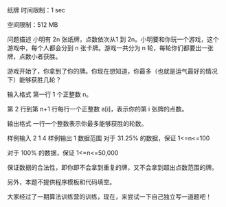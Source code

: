 纸牌
时间限制：1 sec

空间限制：512 MB

问题描述
小明有 2n 张纸牌，点数依次从1 到 2n。小明要和你玩一个游戏，这个游戏中，每个人都会分到 n 张卡牌。游戏一共分为 n 轮，每轮你们都要出一张牌，点数小者获胜。

游戏开始了，你拿到了你的牌。你现在想知道，你最多（也就是运气最好的情况下）能够获胜几轮？

输入格式
第一行 1 个正整数 n。

第 2 行到第 n+1 行每行一个正整数 a[i]，表示你的第 i 张牌的点数。

输出格式
一行一个整数表示你最多能够获胜的轮数。

样例输入
2
1
4
样例输出
1
数据范围
对于 31.25% 的数据，保证 1<=n<=100

对于 100% 的数据，保证 1<=n<=50,000

保证数据的合法性，即你即不会拿到重复的牌，又不会拿到超出点数范围的牌。

另外，本题不提供程序模板和代码填空。

大家经过了一期算法训练营的训练，现在，来尝试一下自己独立写一道题吧！

